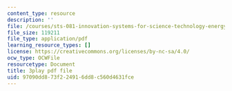 ```yaml
---
content_type: resource
description: ''
file: /courses/sts-081-innovation-systems-for-science-technology-energy-manufacturing-and-health-spring-2017/97090dd873f224916dd8c560d4631fce_Ayvwr28VKBk.pdf
file_size: 119211
file_type: application/pdf
learning_resource_types: []
license: https://creativecommons.org/licenses/by-nc-sa/4.0/
ocw_type: OCWFile
resourcetype: Document
title: 3play pdf file
uid: 97090dd8-73f2-2491-6dd8-c560d4631fce
---
```

